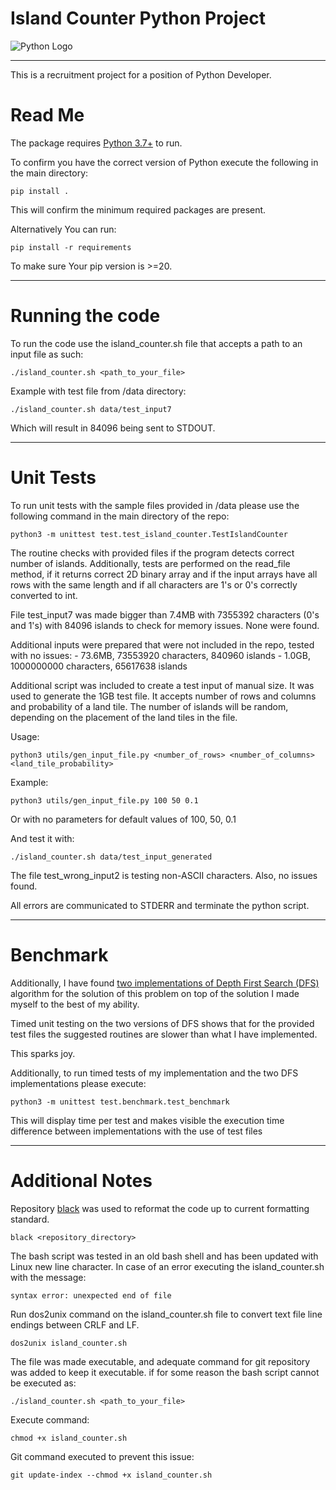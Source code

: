 # Island Counter Python Project

![Python Logo](https://www.python.org/static/community_logos/python-logo.png "Sample inline image")

----

This is a recruitment project for a position of Python Developer.

# Read Me

The package requires [Python 3.7+](https://www.python.org/downloads/release/python-3108/) to run.

To confirm you have the correct version of Python execute the following in the main directory:

    pip install .

This will confirm the minimum required packages are present.

Alternatively You can run:

    pip install -r requirements

To make sure Your pip version is >=20.

----

# Running the code

To run the code use the island_counter.sh file that accepts a path to an input file as such:

    ./island_counter.sh <path_to_your_file>

Example with test file from /data directory:
    
    ./island_counter.sh data/test_input7

Which will result in 84096 being sent to STDOUT.

----

# Unit Tests

To run unit tests with the sample files provided in /data please use the following command 
in the main directory of the repo:

    python3 -m unittest test.test_island_counter.TestIslandCounter

The routine checks with provided files if the program detects correct number of islands.
Additionally, tests are performed on the read_file method, if it returns correct 2D binary array and
if the input arrays have all rows with the same length and if all characters are 1's or 0's correctly converted to int.


File test_input7 was made bigger than 7.4MB with 7355392 characters (0's and 1's) with 84096 islands to check for memory issues. 
None were found.

Additional inputs were prepared that were not included in the repo, tested with no issues:
    - 73.6MB, 73553920 characters, 840960 islands
    - 1.0GB, 1000000000 characters, 65617638 islands

Additional script was included to create a test input of manual size. It was used to generate the 1GB test file.
It accepts number of rows and columns and probability of a land tile. The number of islands will be random,
depending on the placement of the land tiles in the file.

Usage:

    python3 utils/gen_input_file.py <number_of_rows> <number_of_columns> <land_tile_probability>

Example:

    python3 utils/gen_input_file.py 100 50 0.1

Or with no parameters for default values of 100, 50, 0.1

And test it with:

    ./island_counter.sh data/test_input_generated


The file test_wrong_input2 is testing non-ASCII characters. Also, no issues found.

All errors are communicated to STDERR and terminate the python script.

----

# Benchmark

Additionally, I have found [two implementations of Depth First Search (DFS)](https://www.geeksforgeeks.org/find-number-of-islands/) algorithm for the solution of this problem on top
of the solution I made myself to the best of my ability.

Timed unit testing on the two versions of DFS shows that for the provided test files the suggested routines are slower
than what I have implemented.

This sparks joy.

Additionally, to run timed tests of my implementation and the two DFS implementations please execute:

    python3 -m unittest test.benchmark.test_benchmark

This will display time per test and makes visible the execution time difference between implementations 
with the use of test files

----

# Additional Notes

Repository [black](https://pypi.org/project/black/) was used to reformat the code up to current formatting standard.

    black <repository_directory>


The bash script was tested in an old bash shell and has been updated with Linux new line character.
In case of an error executing the island_counter.sh with the message:

    syntax error: unexpected end of file

Run dos2unix command on the island_counter.sh file to convert text file line endings between CRLF and LF.

    dos2unix island_counter.sh


The file was made executable, and adequate command for git repository was added to keep it executable.
if for some reason the bash script cannot be executed as:

    ./island_counter.sh <path_to_your_file>

Execute command:

    chmod +x island_counter.sh

Git command executed to prevent this issue:

    git update-index --chmod +x island_counter.sh
